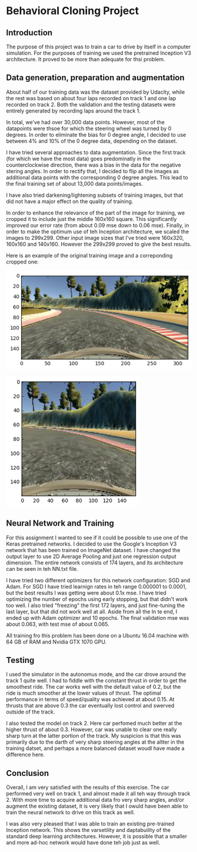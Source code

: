 # Behavioral Cloning Project

## Introduction

The purpose of this project was to train a car to drive by itself in a computer simulation. For the purposes of training we used the pretrained Inception V3 architecture. It proved to be more than adequate for thsi problem.

## Data generation, preparation and augmentation

About half of our training data was the dataset provided by Udacity, while the rest was 
based on about four laps recorded on track 1 and one lap recorded on track 2. Both the validation and the testing datasets were entirely generated by recording laps around the track 1.

In total, we've had over 30,000 data points. However, most of the datapoints were thsoe for which the steering wheel was turned by 0 degrees. In order to eliminate the bias for 0 degree angle, I decided to use between 4% and 10% of the 0 degree data, depending on the dataset.

I have tried several approaches to data augmentation. Since the first track (for which we have the most data) goes predominatly in the counterclockwise direction, there was a bias in the data for the negative stering angles. In order to rectify that, I decided to flip all the images as additional data points with the corresponding 0 degree angles. This lead to the final training set of about 13,000 data points/images.

I have also tried darkening/lightening subsets of training images, but that did not have a major effect on the quality of training. 

In order to enhance the relevance of the part of the image for training, we cropped it to include just the middle 160x160 square. This significantly improved our error rate (from about 0.09 mse down to 0.06 mse). Finally, in order to make the optimum use of teh Inception architecture, we scaled the images to 299x299. Other input image sizes that I've tried were 160x320, 160x160 and 140x160. However the 299x299 proved to give the best results. 

Here is an example of the original training image and a correponding cropped one:

![alt text][image1]

![alt text][image2]

[image1]: road1.png
[image2]: road1-cropped.png



## Neural Network and Training

For this assignment I wanted to see if it could be possible to use one of the Keras pretrained networks. I decided to use the Google's Inception V3 network that has been trained on ImageNet dataset. I have changed the output layer to use 2D Average Pooling and just one regression output dimension. The entire network consists of 174 layers, and its architecture can be seen in teh NN.txt file.

I have tried two different optimizers for this network configuration: SGD and Adam. For SGD I have tried learnign rates in teh range 0.000001 to 0.0001, but the best results I was getting were about 0.1x mse. I have tried optimizing the number of epochs using early stopping, but that didn't work too well. I also tried "freezing" the first 172 layers, and just fine-tuning the last layer, but that did not work well at all. Aside from all the In te end, I ended up with Adam optimizer and 10 epochs. The final validation mse was about 0.063, with test mse of about 0.065. 

All training fro this problem has been done on a Ubuntu 16.04 machine with 64 GB of RAM and Nvidia GTX 1070 GPU.

## Testing

I used the simulator in the autonomus mode, and the car drove around the track 1 quite well. I had to fiddle with the constant thrust in order to get the smoothest ride. The car works well with the default value of 0.2, but the ride is much smoother at the lower values of thrust. The optimal performance in terms of speed/quality was achieved at about 0.15. At thrusts that are above 0.3 the car eventually lost control and swerved outside of the track. 

I also tested the model on track 2. Here car perfomed much better at the higher thrust of about 0.3. However, car was unable to clear one really sharp turn at the latter portion of the track. My suspicion is that this was primarily due to the darth of very sharp steering angles at the altter in the training datset, and perhaps a more balanced dataset woudl have made a difference here. 

## Conclusion

Overall, I am very satisfied with the results of this exercise. The car performed very well on track 1, and almost made it all teh way through track 2. With more time to acquire additional data fro very sharp angles, and/or augment the existing dataset, it is very likely that I owuld have been able to train the neural network to drive on this track as well. 

I was also very pleased that I was able to train an existing pre-trained Inception network. This shows the varsetility and daptabuility of the standard deep learning architectures. However, it is possible that a smaller and more ad-hoc network would have done teh job just as well. 
